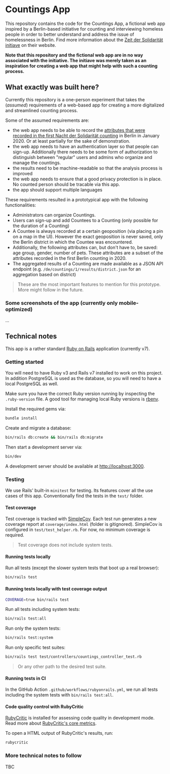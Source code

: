 # Countings App

This repository contains the code for the Countings App, a fictional web app inspired by a Berlin-based initiative for counting and interviewing homeless people in order to better understand and address the issue of homelessness in Berlin. Find more information about the [Zeit der Solidarität initiave](https://zeitdersolidaritaet.de/) on their website.

**Note that this repository and the fictional web app are in no way associated with the initiative. The initiave was merely taken as an inspiration for creating a web app that might help with such a counting process.**

## What exactly was built here?

Currently this repository is a one-person experiment that takes the (_assumed_) requirements of a web-based app for creating a more digitalized and streamlined counting process.

Some of the assumed requirements are:

- the web app needs to be able to record the [attributes that were recorded in the first Nacht der Solidarität counting](https://zeitdersolidaritaet.de/ergebnisse/) in Berlin in January 2020. Or at least partially for the sake of demonstration.
- the web app needs to have an authentication layer so that people can sign-up. Additionally there needs to be some form of authorization to distinguish between "regular" users and admins who organize and manage the countings.
- the results need to be machine-readable so that the analysis process is improved
- the web app needs to ensure that a good privacy protection is in place. No counted person should be tracable via this app.
- the app should support multiple languages

These requirements resulted in a prototypical app with the following functionalities:

- Administrators can organize Countings.
- Users can sign-up and add Countees to a Counting (only possible for the duration of a Counting)
- A Countee is always recorded at a certain geoposition (via placing a pin on a map in the UI). However the exact geoposition is never saved, only the Berlin district in which the Countee was encountered.
- Additionally, the following attributes can, but don't have to, be saved: age group, gender, number of pets. These attributes are a subset of the attributes recorded in the first Berlin counting in 2020.
- The aggregated results of a Counting are made available as a JSON API endpoint (e.g. `/de/countings/1/results/district.json` for an aggregation based on district)

> These are the most important features to mention for this prototype. More might follow in the future.

### Some screenshots of the app (currently only mobile-optimized)

...

## Technical notes

This app is a rather standard [Ruby on Rails](https://rubyonrails.org/) application (currently v7).

### Getting started

You will need to have Ruby v3 and Rails v7 installed to work on this project. In addition PostgreSQL is used as the database, so you will need to have a local PostgreSQL as well.

Make sure you have the correct Ruby version running by inspecting the `.ruby-version` file. A good tool for managing local Ruby versions is [rbenv](https://github.com/rbenv/rbenv).

Install the required gems via:

```bash
bundle install
```

Create and migrate a database:

```bash
bin/rails db:create && bin/rails db:migrate
```

Then start a development server via:

```bash
bin/dev
```

A development server should be available at [http://localhost:3000](http://localhost:3000).

### Testing

We use Rails' built-in `minitest` for testing. Its features cover all the use cases of this app. Conventionally find the tests in the `test/` folder.

#### Test coverage

Test coverage is tracked with [SimpleCov](https://github.com/simplecov-ruby/simplecov). Each test run generates a new coverage report at `coverage/index.html` (folder is gitignored). SimpleCov is configured in `test/test_helper.rb`. For now, no minimum coverage is required.

> Test coverage does not include system tests.

#### Running tests locally

Run all tests (except the slower system tests that boot up a real browser):

```bash
bin/rails test
```

#### Running tests locally with test coverage output

```bash
COVERAGE=true bin/rails test
```

Run all tests including system tests:

```bash
bin/rails test:all
```

Run only the system tests:

```bash
bin/rails test:system
```

Run only specific test suites:

```bash
bin/rails test test/controllers/countings_controller_test.rb
```

> Or any other path to the desired test suite.

#### Running tests in CI

In the GitHub Action `.github/workflows/rubyonrails.yml`, we run all tests including the system tests with `bin/rails test:all`.

#### Code quality control with RubyCritic

[RubyCritic](https://github.com/whitesmith/rubycritic) is installed for assessing code quality in development mode. Read more about [RubyCritic's core metrics](https://github.com/whitesmith/rubycritic/blob/main/docs/core-metrics.md).

To open a HTML output of RubyCritic's results, run:

```bash
rubycritic
```

### More technical notes to follow

TBC
